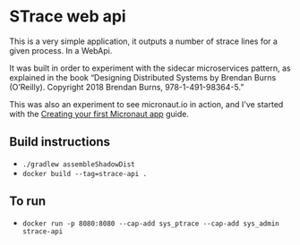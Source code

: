 # STrace web api #

This is a very simple application, it outputs a number of strace lines for a given process. In a WebApi.

It was built in order to experiment with the sidecar microservices pattern, as explained in the book “Designing Distributed Systems by Brendan Burns (O’Reilly). Copyright 2018 Brendan Burns, 978-1-491-98364-5.”

This was also an experiment to see micronaut.io in action, and I've started with the [Creating your first Micronaut app](http://guides.micronaut.io/creating-your-first-micronaut-app/guide/index.html) guide.

## Build instructions

* `./gradlew assembleShadowDist`
* `docker build --tag=strace-api .`

## To run

* `docker run -p 8080:8080 --cap-add sys_ptrace --cap-add sys_admin strace-api`
